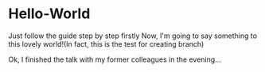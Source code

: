 # Hello-World
Just follow the guide step by step firstly
Now, I'm going to say something to this lovely world!(In fact, this is the test for creating branch) 

Ok, I finished the talk with my former colleagues in the evening...
